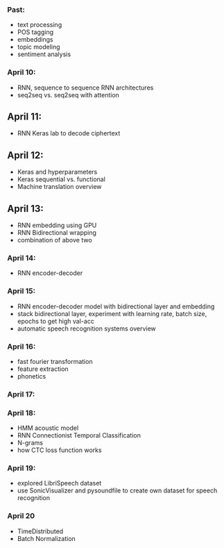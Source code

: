### Past:
- text processing
- POS tagging
- embeddings
- topic modeling
- sentiment analysis

### April 10: 
- RNN, sequence to sequence RNN architectures 
- seq2seq vs. seq2seq with attention

## April 11: 
- RNN Keras lab to decode ciphertext

## April 12:
- Keras and hyperparameters 
- Keras sequential vs. functional
- Machine translation overview

## April 13:
- RNN embedding using GPU
- RNN Bidirectional wrapping
- combination of above two

### April 14:
- RNN encoder-decoder

### April 15:
- RNN encoder-decoder model with bidirectional layer and embedding
- stack bidirectional layer, experiment with learning rate, batch size, epochs to get high val-acc
- automatic speech recognition systems overview

### April 16:
- fast fourier transformation
- feature extraction
- phonetics

### April 17:

### April 18:
- HMM acoustic model
- RNN Connectionist Temporal Classification
- N-grams
- how CTC loss function works

### April 19:
- explored LibriSpeech dataset
- use SonicVisualizer and pysoundfile to create own  dataset for speech recognition

### April 20
- TimeDistributed 
- Batch Normalization
